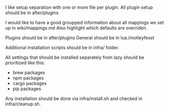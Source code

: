 I like setup separation with one or more file per plugin. All plugin setup should be in after/plugins

I would like to have a good groupped information about all mappings we set up in wiki/mappings.md Also highlight which defaults are overriden.

Plugins should be in after/plugins
General should be in lua./motleyfesst

Additional installation scripts should be in infra/ folder.

All settings that should be installed separately from lazy should be prioritized like this:
- brew packages
- npm packages
- cargo packages
- pip packages

Any installation should be done via infra/install.sh and checked in infra/cleanup.sh.
